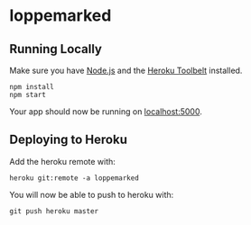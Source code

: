 loppemarked
===========

Running Locally
---------------

Make sure you have [Node.js](http://nodejs.org/) and the [Heroku Toolbelt](https://toolbelt.heroku.com/) installed.

```
npm install
npm start
```

Your app should now be running on [localhost:5000](http://localhost:5000/).

Deploying to Heroku
-------------------

Add the heroku remote with:

```
heroku git:remote -a loppemarked
```

You will now be able to push to heroku with:

```
git push heroku master
```
